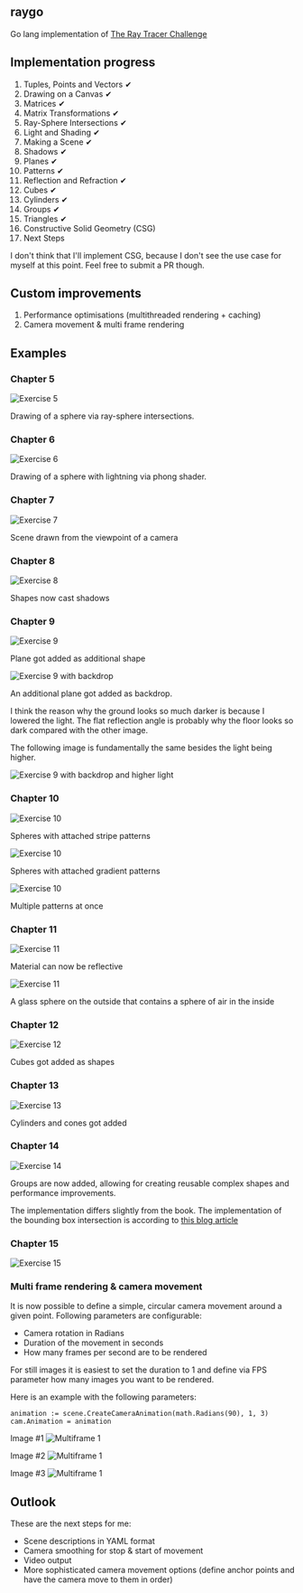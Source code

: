 ## raygo

Go lang implementation of [The Ray Tracer Challenge](http://raytracerchallenge.com/)

## Implementation progress

1. Tuples, Points and Vectors ✔
2. Drawing on a Canvas ✔
3. Matrices ✔
4. Matrix Transformations ✔
5. Ray-Sphere Intersections ✔
6. Light and Shading ✔
7. Making a Scene ✔
8. Shadows ✔
9. Planes ✔
10. Patterns ✔
11. Reflection and Refraction ✔
12. Cubes ✔
13. Cylinders ✔
14. Groups ✔
15. Triangles ✔
16. Constructive Solid Geometry (CSG)
17. Next Steps

I don't think that I'll implement CSG, because I don't see the use case for myself at this point.
Feel free to submit a PR though.

## Custom improvements

1. Performance optimisations (multithreaded rendering + caching)
2. Camera movement & multi frame rendering

## Examples

### Chapter 5
![Exercise 5](examples/chapter5.png)

Drawing of a sphere via ray-sphere intersections.

### Chapter 6
![Exercise 6](examples/chapter6.png)

Drawing of a sphere with lightning via phong shader.

### Chapter 7
![Exercise 7](examples/chapter7.png)

Scene drawn from the viewpoint of a camera

### Chapter 8
![Exercise 8](examples/chapter8.png)

Shapes now cast shadows

### Chapter 9
![Exercise 9](examples/chapter9.png)

Plane got added as additional shape

![Exercise 9 with backdrop](examples/chapter9_backdrop.png)

An additional plane got added as backdrop.

I think the reason why the ground looks so much darker is because I lowered the light. The flat reflection angle is probably why
the floor looks so dark compared with the other image.

The following image is fundamentally the same besides the light being higher.

![Exercise 9 with backdrop and higher light](examples/chapter9_backdrop_higherlight.png)

### Chapter 10
![Exercise 10](examples/chapter10_stripes.png)

Spheres with attached stripe patterns

![Exercise 10](examples/chapter10_gradients.png)

Spheres with attached gradient patterns

![Exercise 10](examples/chapter10_patterns.png)

Multiple patterns at once

### Chapter 11
![Exercise 11](examples/chapter11_reflections.png)

Material can now be reflective

![Exercise 11](examples/chapter11_refractions.png)

A glass sphere on the outside that contains a sphere of air in the inside

### Chapter 12
![Exercise 12](examples/chapter12_cubes.png)

Cubes got added as shapes

### Chapter 13
![Exercise 13](examples/chapter13_cylinders.png)

Cylinders and cones got added

### Chapter 14
![Exercise 14](examples/chapter14_groups.png)

Groups are now added, allowing for creating reusable complex shapes and performance improvements.

The implementation differs slightly from the book. The implementation of the bounding box intersection is
according to [this blog article](https://tavianator.com/2011/ray_box.html)

### Chapter 15
![Exercise 15](examples/chapter15_teapot.png)

### Multi frame rendering & camera movement

It is now possible to define a simple, circular camera movement around a given point. Following parameters are
configurable:
* Camera rotation in Radians
* Duration of the movement in seconds
* How many frames per second are to be rendered

For still images it is easiest to set the duration to 1 and define via FPS parameter how many images you want
to be rendered.

Here is an example with the following parameters:
```golang
animation := scene.CreateCameraAnimation(math.Radians(90), 1, 3)
cam.Animation = animation
```

Image #1
![Multiframe 1](examples/multiframe1.png)

Image #2
![Multiframe 1](examples/multiframe2.png)

Image #3
![Multiframe 1](examples/multiframe3.png)

## Outlook

These are the next steps for me:

* Scene descriptions in YAML format
* Camera smoothing for stop & start of movement
* Video output
* More sophisticated camera movement options (define anchor points and have the camera move to them in order)